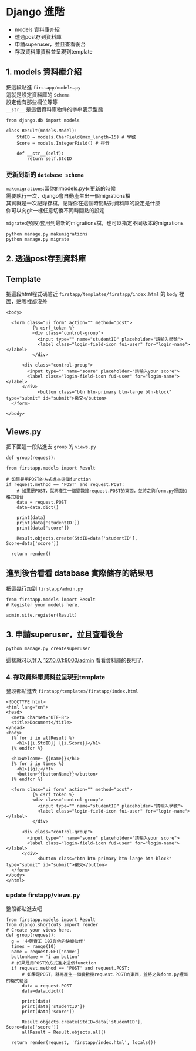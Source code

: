 # Django 進階

* models 資料庫介紹
* 透過post存到資料庫
* 申請superuser，並且查看後台
* 存取資料庫資料並呈現到template

## 1. models 資料庫介紹
把這段貼進 `firstapp/models.py`  
這就是設定資料庫的 `Schema`  
設定他有那些欄位等等  
`__str__` 是這個資料庫物件的字串表示型態

```
from django.db import models

class Result(models.Model):
    StdID = models.CharField(max_length=15) # 學號
    Score = models.IntegerField() # 得分

    def __str__(self):
        return self.StdID
```

### 更新到新的 `database schema`

`makemigrations`:當你的models.py有更新的時候  
需要執行一次，django會自動產生出一個migrations檔  
其實就是一次記錄存檔，記錄你在這個時間點對資料庫的設定是什麼  
你可以向git一樣任意切換不同時間點的設定

`migrate`:(預設)套用到最新的migrations檔，也可以指定不同版本的migrations


```
python manage.py makemigrations
python manage.py migrate

```

## 2. 透過post存到資料庫

## Template

把這段html程式碼貼近 `firstapp/templates/firstapp/index.html` 的 `body` 裡面，貼哪裡都沒差


`<body>`

```
  <form class="ui form" action="" method="post">
          {% csrf_token %}
          <div class="control-group">
            <input type="" name="studentID" placeholder="請輸入學號">
            <label class="login-field-icon fui-user" for="login-name"></label>
          </div>

      <div class="control-group">
        <input type="" name="score" placeholder="請輸入your score">
        <label class="login-field-icon fui-user" for="login-name"></label>
      </div>
            <button class="btn btn-primary btn-large btn-block" type="submit" id="submit">繳交</button>
  </form>
```  

`</body>`

## Views.py

把下面這一段貼進去 `group` 的 `views.py`

`def group(request):`

  ```
  from firstapp.models import Result

  # 如果是用POST的方式進來這個function
  if request.method == 'POST' and request.POST:
      # 如果是POST，就再產生一個變數接request.POST的東西，並將之與form.py裡面的格式結合
      data = request.POST
      data=data.dict()

      print(data)
      print(data['studentID'])
      print(data['score'])

      Result.objects.create(StdID=data['studentID'], Score=data['score'])
  ```

`  return render()`

## 進到後台看看 database 實際储存的結果吧

把這幾行加到 `firstapp/admin.py`


```
from firstapp.models import Result
# Register your models here.

admin.site.register(Result)
```

## 3. 申請superuser，並且查看後台


```
python manage.py createsuperuser
```
這樣就可以登入 [127.0.0.1:8000/admin](http://127.0.0.1:8000/admin) 看看資料庫的長相了.

### 4. 存取資料庫資料並呈現到template

整段都貼進去 `firstapp/templates/firstapp/index.html`



```
<!DOCTYPE html>
<html lang="en">
<head>
  <meta charset="UTF-8">
  <title>Document</title>
</head>
<body>
  {% for i in allResult %}
    <h1>{{i.StdID}} {{i.Score}}</h1>
  {% endfor %}

  <h1>Welcome~ {{name}}</h1>
  {% for i in times %}
    <h1>{{g}}</h1>
    <button>{{buttonName}}</button>
  {% endfor %}

  <form class="ui form" action="" method="post">
          {% csrf_token %}
          <div class="control-group">
            <input type="" name="studentID" placeholder="請輸入學號">
            <label class="login-field-icon fui-user" for="login-name"></label>
          </div>

      <div class="control-group">
        <input type="" name="score" placeholder="請輸入your score">
        <label class="login-field-icon fui-user" for="login-name"></label>
      </div>
            <button class="btn btn-primary btn-large btn-block" type="submit" id="submit">繳交</button>
  </form>
</body>
</html>
```

### update firstapp/views.py

整段都貼進去吧

```
from firstapp.models import Result
from django.shortcuts import render
# Create your views here.
def group(request):
  g = '中興資工 107與他的快樂伙伴'
  times = range(10)
  name = request.GET['name']
  buttonName = 'i am button'
  # 如果是用POST的方式進來這個function
  if request.method == 'POST' and request.POST:
      # 如果是POST，就再產生一個變數接request.POST的東西，並將之與form.py裡面的格式結合
      data = request.POST
      data=data.dict()

      print(data)
      print(data['studentID'])
      print(data['score'])

      Result.objects.create(StdID=data['studentID'], Score=data['score'])
      allResult = Result.objects.all()

  return render(request, 'firstapp/index.html', locals())
```
